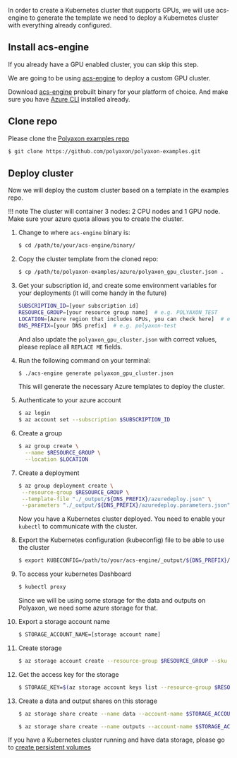 In order to create a Kubernetes cluster that supports GPUs,
we will use acs-engine to generate the template we need to deploy
a Kubernetes cluster with everything already configured.

## Install acs-engine

If you already have a GPU enabled cluster, you can skip this step.

We are going to be using [acs-engine](https://github.com/Azure/acs-engine/) to deploy a custom GPU cluster.

Download [acs-engine](https://github.com/Azure/acs-engine/releases ) prebuilt binary for your platform of choice.
And make sure you have [Azure CLI](https://docs.microsoft.com/en-us/cli/azure/install-azure-cli?view=azure-cli-latest) installed already.


## Clone repo

Please clone the [Polyaxon examples repo](https://github.com/polyaxon/polyaxon-examples)

```bash
$ git clone https://github.com/polyaxon/polyaxon-examples.git
```

## Deploy cluster

Now we will deploy the custom cluster based on a template in the examples repo.

!!! note
    The cluster will container 3 nodes: 2 CPU nodes and 1 GPU node.
    Make sure your azure quota allows you to create the cluster.

1. Change to where `acs-engine` binary is:

    ```bash
    $ cd /path/to/your/acs-engine/binary/
    ```

2. Copy the cluster template from the cloned repo:

    ```bash
    $ cp /path/to/polyaxon-examples/azure/polyaxon_gpu_cluster.json .
    ```

3. Get your subscription id, and create some environment variables for your deployments (it will come handy in the future)

    ```bash
    SUBSCRIPTION_ID=[your subscription id]
    RESOURCE_GROUP=[your resource group name]  # e.g. POLYAXON_TEST
    LOCATION=[Azure region that includes GPUs, you can check here]  # e.g. eastus
    DNS_PREFIX=[your DNS prefix]  # e.g. polyaxon-test
    ```

    And also update the `polyaxon_gpu_cluster.json` with correct values, please replace all `REPLACE ME` fields.

4. Run the following command on your terminal:

    ```bash
    $ ./acs-engine generate polyaxon_gpu_cluster.json
    ```

    This will generate the necessary Azure templates to deploy the cluster.

5. Authenticate to your azure account

    ```bash
    $ az login
    $ az account set --subscription $SUBSCRIPTION_ID
    ```

6. Create a group


    ```bash
    $ az group create \
      --name $RESOURCE_GROUP \
      --location $LOCATION
    ```

7. Create a deployment

    ```bash
    $ az group deployment create \
     --resource-group $RESOURCE_GROUP \
     --template-file "./_output/${DNS_PREFIX}/azuredeploy.json" \
     --parameters "./_output/${DNS_PREFIX}/azuredeploy.parameters.json"
    ```

    Now you have a Kubernetes cluster deployed. You need to enable your `kubectl` to communicate with the cluster.

8. Export the Kubernetes configuration (kubeconfig) file to be able to use the cluster

    ```bash
    $ export KUBECONFIG=/path/to/your/acs-engine/_output/${DNS_PREFIX}/kubeconfig/kubeconfig.${LOCATION}.json
    ```

9. To access your kubernetes Dashboard

    ```bash
    $ kubectl proxy
    ```

    Since we will be using some storage for the data and outputs on Polyaxon, we need some azure storage for that.

10. Export a storage account name

    ```bash
    $ STORAGE_ACCOUNT_NAME=[storage account name]
    ```

11. Create storage

    ```bash
    $ az storage account create --resource-group $RESOURCE_GROUP --sku Standard_LRS --name $STORAGE_ACCOUNT_NAME
    ```

12. Get the access key for the storage

    ```bash
    $ STORAGE_KEY=$(az storage account keys list --resource-group $RESOURCE_GROUP --account-name $STORAGE_ACCOUNT_NAME --query "[0].value" -o tsv)
    ```

13. Create a data and output shares on this storage

    ```bash
    $ az storage share create --name data --account-name $STORAGE_ACCOUNT_NAME --account-key $STORAGE_KEY

    $ az storage share create --name outputs --account-name $STORAGE_ACCOUNT_NAME --account-key $STORAGE_KEY
    ```

If you have a Kubernetes cluster running and have data storage, please go to [create persistent volumes](persistent_volumes)
